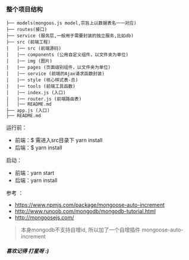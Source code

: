 ### 整个项目结构

```
├── models(mongoos.js model,宗旨上以数据表名一一对应)
├── routes(接口)
├── service (服务层,一般用于需要封装的独立服务,比如db)
├── src (前端工程)
│   |── src (前端源码)
│   |── components (公用自定义组件，以文件夹为单位)
│   |── img (图片)
│   |── pages (页面级别组件，以文件夹为单位)
│   |── service (前端的Ajax请求函数封装)
│   |── style (核心样式表-总)
│   |── tools (前端工具函数)
│   |── index.js (入口)
│   |── router.js (前端路由表)
│   |── README.md
├── app.js (入口)
├── README.md
```

运行前：

- 前端：$ 需进入src目录下 yarn install
- 后端：$ yarn install

启动：
- 前端：yarn start
- 后端：yarn install


参考 ：
- https://www.npmjs.com/package/mongoose-auto-increment
- http://www.runoob.com/mongodb/mongodb-tutorial.html
- http://mongoosejs.com/


> 本身mongodb不支持自增id,
所以加了一个自增插件
mongoose-auto-increment


##### 喜欢记得 打星呀 :)
